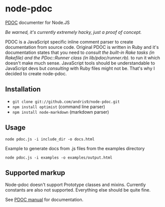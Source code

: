 node-pdoc
=========

[PDOC](http://pdoc.org) documenter for Node.JS

*Be warned, it's currently extremely hacky, just a proof of concept.*

PDOC is a JavaScript specific inline comment parser to create documentation from source code. Original PDOC is written in Ruby and it's documentation states that you need to *consult the built-in Rake tasks (in Rakefile) and the PDoc::Runner class (in lib/pdoc/runner.rb).* to run it which doesn't make much sense. JavaScript tools should be understandable to JavaScript devs but *consulting* with Ruby files might not be. That's why I decided to create node-pdoc. 

Installation
------------

  - `git clone git://github.com/andris9/node-pdoc.git`
  - `npm install optimist` (command line parser)
  - `npm install node-markdown` (markdown parser)

Usage
-----

`node pdoc.js -i include_dir -o docs.html`

Example to generate docs from .js files from the examples directory

`node pdoc.js -i examples -o examples/output.html`

Supported markup
----------------

Node-pdoc doesn't support Prototype classes and mixins. Currently constants are also not supported. Everything else should be quite fine.

See [PDOC manual](http://pdoc.org/syntax.html) for documentation.
